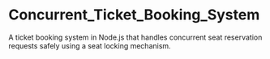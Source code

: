 # Concurrent_Ticket_Booking_System
A ticket booking system in Node.js that handles concurrent seat reservation requests safely using a seat locking mechanism.
